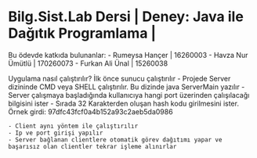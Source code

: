 # Bilg.Sist.Lab Dersi | Deney: Java ile Dağıtık Programlama |

Bu ödevde katkıda bulunanlar:
    - Rumeysa Hançer | 16260003
    - Havza Nur Ümütlü | 170260073
    - Furkan Ali Ünal | 15260038

Uygulama nasıl çalıştırılır?
    İlk önce sunucu çalıştırılır
    - Projede Server dizininde CMD veya SHELL çalıştırılır. Bu dizinde java ServerMain yazılır
    - Server çalışmaya başladığında kullanıcıya hangi port üzerinden çalışılacağı bilgisini ister
    - Sırada 32 Karakterden oluşan hash kodu girilmesini ister. Örnek girdi: 97dfc43fcf0a4b152a93c2aeb5da0986

    - Client aynı yöntem ile çalıştırılır
    - Ip ve port girişi yapılır
    - Server bağlanan clientlere otomatik görev dağıtımı yapar ve başarısız olan clientler tekrar işleme alınırlar